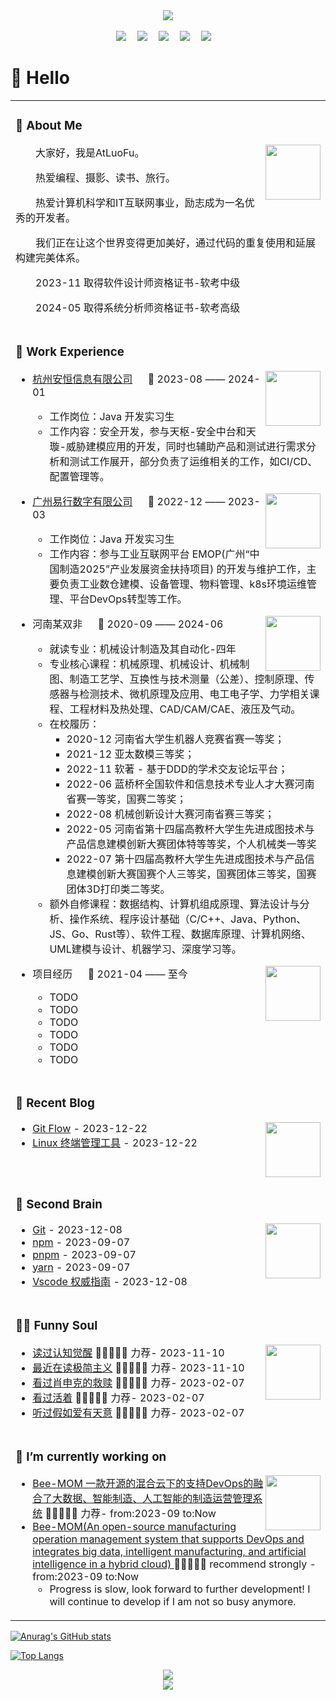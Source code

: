 <div align="center">
  
  <!-- dynamic typing effect 动态打字效果 -->
  <div>
    <a href="https://allendericdalexander.github.io/">
      <img src="https://readme-typing-svg.demolab.com?font=Fira+Code&pause=1000&width=435&lines=console.log(%22Hello%2C%20World%22);小马同学祝您今天愉快!&center=true&size=27" />
    </a>
  </div>

  <!-- for beauty 留个空行好看点 -->
  <div>&nbsp;</div>
  
  <!-- profile logo 个人资料徽标 -->
  <div>
    <a href="https://allendericdalexander.github.io/"><img src="https://img.shields.io/badge/Website-博客-blue" /></a>&emsp;
    <a href="https://mp.weixin.qq.com/s/WlydbNJAoLXayt8W5N-P_w"><img src="https://img.shields.io/badge/WeChat-微信-07c160" /></a>&emsp;
    <a href="https://space.bilibili.com/390996134/"><img src="https://img.shields.io/badge/Bilibili-B站-ff69b4" /></a>&emsp;
    <a href="https://blog.csdn.net/m0_52074396/"><img src="https://img.shields.io/badge/CSDN-论坛-c32136" /></a>&emsp;
    <a href="https://www.zhihu.com/hot/"><img src="https://img.shields.io/badge/Zhihu-知乎-blue" /></a>&emsp;
  </div>

</div>

# 🙋 Hello

<table>
  
<tr><td>

### 🤺 About Me

<img align="right" width="88" src="https://at-luo-fu-web-img.oss-cn-hangzhou.aliyuncs.com/upload/pic_10.jpg" />

<p>&emsp;&emsp;大家好，我是AtLuoFu。</p>
<p>&emsp;&emsp;热爱编程、摄影、读书、旅行。</p>
<p>&emsp;&emsp;热爱计算机科学和IT互联网事业，励志成为一名优秀的开发者。</p>
<p>&emsp;&emsp;我们正在让这个世界变得更加美好，通过代码的重复使用和延展构建完美体系。</p>
<p></p>
<p>&emsp;&emsp;2023-11 取得软件设计师资格证书-软考中级</p>
<p>&emsp;&emsp;2024-05 取得系统分析师资格证书-软考高级</p>

</td></tr>

<tr><td>
  
### 🏢 Work Experience

<img align="right" width="88" src="https://at-luo-fu-web-img.oss-cn-hangzhou.aliyuncs.com/upload/pic_10.jpg" />

- [杭州安恒信息有限公司](https://www.dbappsecurity.com.cn/) &emsp; 📌 2023-08 —— 2024-01

  - 工作岗位：Java 开发实习生
  - 工作内容：安全开发，参与天枢-安全中台和天璇-威胁建模应用的开发，同时也辅助产品和测试进行需求分析和测试工作展开，部分负责了运维相关的工作，如CI/CD、配置管理等。

<img align="right" width="88" src="https://at-luo-fu-web-img.oss-cn-hangzhou.aliyuncs.com/upload/pic_10.jpg" />

- [广州易行数字有限公司](https://www.eingsoft.com/) &emsp; 📌 2022-12 —— 2023-03

  - 工作岗位：Java 开发实习生
  - 工作内容：参与工业互联网平台 EMOP(广州“中国制造2025”产业发展资金扶持项目) 的开发与维护工作，主要负责工业数仓建模、设备管理、物料管理、k8s环境运维管理、平台DevOps转型等工作。

<img align="right" width="88" src="https://at-luo-fu-web-img.oss-cn-hangzhou.aliyuncs.com/upload/pic_10.jpg" />

- 河南某双非 &emsp; 📌 2020-09 —— 2024-06

  - 就读专业：机械设计制造及其自动化-四年
  - 专业核心课程：机械原理、机械设计、机械制图、制造工艺学、互换性与技术测量（公差）、控制原理、传感器与检测技术、微机原理及应用、电工电子学、力学相关课程、工程材料及热处理、CAD/CAM/CAE、液压及气动。
  - 在校履历：
    - 2020-12 河南省大学生机器人竞赛省赛一等奖；
    - 2021-12 亚太数模三等奖；
    - 2022-11 软著 - 基于DDD的学术交友论坛平台；
    - 2022-06 蓝桥杯全国软件和信息技术专业人才大赛河南省赛一等奖，国赛二等奖；
    - 2022-08 机械创新设计大赛河南省赛三等奖；
    - 2022-05 河南省第十四届高教杯大学生先进成图技术与产品信息建模创新大赛团体特等等奖，个人机械类一等奖
    - 2022-07 第十四届高教杯大学生先进成图技术与产品信息建模创新大赛国赛个人三等奖，国赛团体三等奖，国赛团体3D打印类二等奖。
  - 额外自修课程：数据结构、计算机组成原理、算法设计与分析、操作系统、程序设计基础（C/C++、Java、Python、JS、Go、Rust等）、软件工程、数据库原理、计算机网络、UML建模与设计、机器学习、深度学习等。
 <img align="right" width="88" src="https://at-luo-fu-web-img.oss-cn-hangzhou.aliyuncs.com/upload/pic_10.jpg" />

- 项目经历 &emsp; 📌 2021-04 —— 至今

  - TODO
  - TODO
  - TODO
  - TODO
  - TODO
  - TODO
 
  
</td></tr>

<tr><td>

### 📃 Recent Blog

<img align="right" width="88" src="https://cdn.jsdelivr.net/gh/sun0225SUN/sun0225SUN/assets/images/astronaut.png" />

<!-- START_SECTION:blog -->

- <a href='https://allendericdalexander.github.io/2023/12/22/GitFlow/' target='_blank'>Git Flow</a> - 2023-12-22
- <a href='https://allendericdalexander.github.io/2023/12/22/Linux%E7%BB%88%E7%AB%AF%E7%AE%A1%E7%90%86%E5%B7%A5%E5%85%B7/' target='_blank'>Linux 终端管理工具</a> - 2023-12-22
<!-- END_SECTION:blog -->

</td></tr>

<tr><td>

### 🧠 Second Brain

<img align="right" width="88" src="https://cdn.jsdelivr.net/gh/sun0225SUN/sun0225SUN/assets/images/technologist.png" />

<!-- START_SECTION:brain -->

- <a href='https://brain.sunguoqi.com/web/frontend/tools/git/git.html' target='_blank'>Git</a> - 2023-12-08
- <a href='https://brain.sunguoqi.com/web/frontend/tools/package-manage/npm.html' target='_blank'>npm</a> - 2023-09-07
- <a href='https://brain.sunguoqi.com/web/frontend/tools/package-manage/pnpm.html' target='_blank'>pnpm</a> - 2023-09-07
- <a href='https://brain.sunguoqi.com/web/frontend/tools/package-manage/yarn.html' target='_blank'>yarn</a> - 2023-09-07
- <a href='https://brain.sunguoqi.com/web/frontend/tools/vscode/vscode.html' target='_blank'>Vscode 权威指南</a> - 2023-12-08
<!-- END_SECTION:brain -->

</td></tr>

<tr><td>

### 🤾‍♂️ Funny Soul

<img align="right" width="88" src="https://cdn.jsdelivr.net/gh/sun0225SUN/sun0225SUN/assets/images/artist.png" />

<!-- START_SECTION:douban -->

- <a href='https://book.douban.com/subject/35193035/' target='_blank'>读过认知觉醒</a> 🌟🌟🌟🌟🌟 力荐- 2023-11-10
- <a href='https://book.douban.com/subject/27040433/' target='_blank'>最近在读极简主义</a> 🌟🌟🌟🌟🌟 力荐- 2023-11-10
- <a href='http://movie.douban.com/subject/1292052/' target='_blank'>看过肖申克的救赎</a> 🌟🌟🌟🌟🌟 力荐- 2023-02-07
- <a href='http://movie.douban.com/subject/1292365/' target='_blank'>看过活着</a> 🌟🌟🌟🌟🌟 力荐- 2023-02-07
- <a href='https://music.douban.com/subject/26567580/' target='_blank'>听过假如爱有天意</a> 🌟🌟🌟🌟🌟 力荐- 2023-02-07
<!-- END_SECTION:douban -->

</td></tr>
<tr><td>

### 🔭 I’m currently working on

<img align="right" width="88" src="https://cdn.jsdelivr.net/gh/sun0225SUN/sun0225SUN/assets/images/technologist.png" />

<!-- START_SECTION:douban -->

- <a href='https://github.com/AllenDEricDAlexander/Bee-MOM-MES' target='_blank'>Bee-MOM 一款开源的混合云下的支持DevOps的融合了大数据、智能制造、人工智能的制造运营管理系统</a> 🌟🌟🌟🌟🌟 力荐- from:2023-09 to:Now
- <a href='https://github.com/AllenDEricDAlexander/Bee-MOM-MES' target='_blank'>Bee-MOM(An open-source manufacturing operation management system that supports DevOps and integrates big data, intelligent manufacturing, and artificial intelligence in a hybrid cloud) </a> 🌟🌟🌟🌟🌟 recommend strongly - from:2023-09 to:Now
  - Progress is slow, look forward to further development! I will continue to develop if I am not so busy anymore.
<!-- END_SECTION:douban -->

</td></tr>

</table>

[![Anurag's GitHub stats](https://github-readme-stats.vercel.app/api?username=AllenDEricDAlexander)](https://github.com/anuraghazra/github-readme-stats)

[![Top Langs](https://github-readme-stats.vercel.app/api/top-langs/?username=AllenDEricDAlexander)](https://github.com/anuraghazra/github-readme-stats)

<div align="center"> <img src="https://github-readme-streak-stats.herokuapp.com/?user=AllenDEricDAlexander" /> </div>

<div align="center"> <img src="https://stats.justsong.cn/api/csdn?id=m0_52074396"> </div>

</div>

<!--
  
**AllenDEricDAlexander/AllenDEricDAlexander** is a ✨ _special_ ✨ repository because its `README.md` (this file) appears on your GitHub profile.

Here are some ideas to get you started:

- 🔭 I’m currently working on ...
- 🌱 I’m currently learning ...
- 👯 I’m looking to collaborate on ...
- 🤔 I’m looking for help with ...
- 💬 Ask me about ...
- 📫 How to reach me: ...
- 😄 Pronouns: ...
- ⚡ Fun fact: ...
-->
